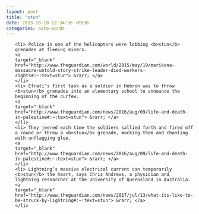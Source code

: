 ```yaml
---
layout: post
title: "stun"
date: 2023-10-10 12:34:56 +0530
categories: auto-words
---
```

<ol>

    <li> Police in one of the helicopters were lobbing <b>stun</b> grenades at fleeing miners.
    <a 
    target="_blank" 
    href="http://www.theguardian.com/world/2015/may/19/marikana-massacre-untold-story-strike-leader-died-workers-rights#:~:text=stun"> &rarr; </a>
    </li>
    <li> Efrati’s first task as a soldier in Hebron was to throw <b>stun</b> grenades into an elementary school to announce the beginning of the curfew.
    <a 
    target="_blank" 
    href="http://www.theguardian.com/news/2016/aug/09/life-and-death-in-palestine#:~:text=stun"> &rarr; </a>
    </li>
    <li> They jeered each time the soldiers sallied forth and fired off a round or threw a <b>stun</b> grenade, mocking them and chanting with unflagging glee.
    <a 
    target="_blank" 
    href="http://www.theguardian.com/news/2016/aug/09/life-and-death-in-palestine#:~:text=stun"> &rarr; </a>
    </li>
    <li> Lightning’s massive electrical current can temporarily <b>stun</b> the heart, says Chris Andrews, a physician and lightning researcher at the University of Queensland in Australia.
    <a 
    target="_blank" 
    href="http://www.theguardian.com/news/2017/jul/13/what-its-like-to-be-struck-by-lightning#:~:text=stun"> &rarr; </a>
    </li>